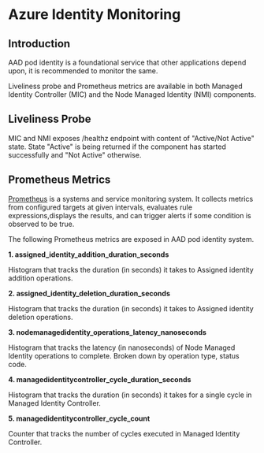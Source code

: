 # Azure Identity Monitoring  

## Introduction  

AAD pod identity is a foundational service that other applications depend upon, it is recommended to monitor the same.

Liveliness probe and Prometheus metrics are available in both Managed Identity Controller (MIC) and the Node Managed Identity (NMI) components.
  
## Liveliness Probe

MIC and NMI exposes /healthz endpoint with content of "Active/Not Active" state.
State "Active" is being returned if the component has started successfully and "Not Active" otherwise.  

## Prometheus Metrics 

[Prometheus](https://github.com/prometheus/prometheus) is a systems and service monitoring system. It collects metrics from configured targets at given intervals, evaluates rule expressions,displays the results, and can trigger alerts if some condition is observed to be true.

The following Prometheus metrics are exposed in AAD pod identity system.  

**1. assigned_identity_addition_duration_seconds**

Histogram that tracks the duration (in seconds) it takes to Assigned identity addition operations.

**2. assigned_identity_deletion_duration_seconds**

Histogram that tracks the duration (in seconds) it takes to Assigned identity deletion operations.

**3. nodemanagedidentity_operations_latency_nanoseconds**

Histogram that tracks the latency (in nanoseconds) of Node Managed Identity operations to complete. Broken down by operation type, status code.

**4. managedidentitycontroller_cycle_duration_seconds**

Histogram that tracks the duration (in seconds) it takes for a single cycle in Managed Identity Controller.

**5. managedidentitycontroller_cycle_count**

Counter that tracks the number of cycles executed in Managed Identity Controller.